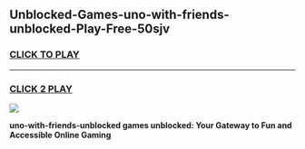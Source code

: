 
## Unblocked-Games-uno-with-friends-unblocked-Play-Free-50sjv
<h3>
<a href="https://premium76.site?title=uno-with-friends-unblocked&ref=12A">CLICK TO PLAY</a></h3>
<hr>

<h3>
<a href="https://premium76.site?title=uno-with-friends-unblocked&ref=12A">CLICK 2 PLAY</a>
  
</h3>

<a href="https://premium76.site?title=uno-with-friends-unblocked&ref=12A"><img src="https://clearcache.store/games.png"></a>


**uno-with-friends-unblocked games unblocked: Your Gateway to Fun and Accessible Online Gaming**
